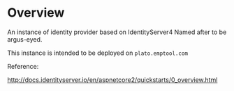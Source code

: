 # Overview

An instance of identity provider based on IdentityServer4
Named after to be argus-eyed.

This instance is intended to be deployed on `plato.emptool.com`

Reference:

http://docs.identityserver.io/en/aspnetcore2/quickstarts/0_overview.html


